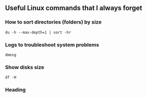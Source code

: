 ## Useful Linux commands that I always forget

### How to sort directories (folders) by size    
    du -h --max-depth=1 | sort -hr

### Logs to troubleshoot system problems

    dmesg
### Show disks size

    df -H
### Heading

<!--stackedit_data:
eyJoaXN0b3J5IjpbLTIwNDU3NTA2NzEsLTE0Mzk5MDM3MSwtNT
MzNzQxNzA4XX0=
-->